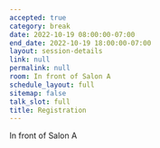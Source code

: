 ```yaml
---
accepted: true
category: break
date: 2022-10-19 08:00:00-07:00
end_date: 2022-10-19 18:00:00-07:00
layout: session-details
link: null
permalink: null
room: In front of Salon A
schedule_layout: full
sitemap: false
talk_slot: full
title: Registration
---
```


In front of Salon A
